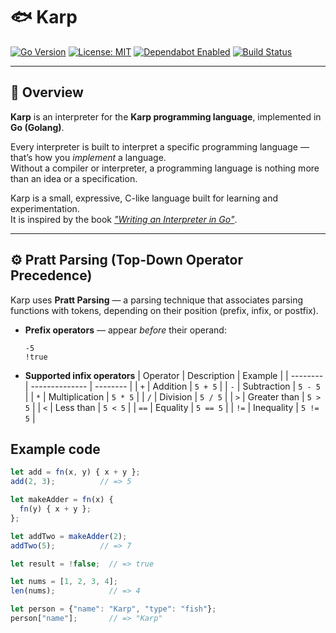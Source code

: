 # 🐟 Karp

[![Go Version](https://img.shields.io/badge/Go-1.22%2B-blue)](https://go.dev/)
[![License: MIT](https://img.shields.io/badge/License-MIT-green.svg)](LICENSE)
[![Dependabot Enabled](https://img.shields.io/badge/Dependabot-Active-brightgreen)](https://github.com/dependabot)
[![Build Status](https://img.shields.io/github/actions/workflow/status/yourusername/karp/go.yml?branch=main)](https://github.com/yourusername/karp/actions)

---

## 🧠 Overview

**Karp** is an interpreter for the **Karp programming language**, implemented in **Go (Golang)**.

Every interpreter is built to interpret a specific programming language — that’s how you *implement* a language.  
Without a compiler or interpreter, a programming language is nothing more than an idea or a specification.

Karp is a small, expressive, C-like language built for learning and experimentation.  
It is inspired by the book *["Writing an Interpreter in Go"](https://interpreterbook.com/)*.

---

## ⚙️ Pratt Parsing (Top-Down Operator Precedence)

Karp uses **Pratt Parsing** — a parsing technique that associates parsing functions with tokens, depending on their position (prefix, infix, or postfix).

- **Prefix operators** — appear *before* their operand:
  ```karp
  -5
  !true

- **Supported infix operators**
| Operator | Description    | Example  |
| -------- | -------------- | -------- |
| `+`      | Addition       | `5 + 5`  |
| `-`      | Subtraction    | `5 - 5`  |
| `*`      | Multiplication | `5 * 5`  |
| `/`      | Division       | `5 / 5`  |
| `>`      | Greater than   | `5 > 5`  |
| `<`      | Less than      | `5 < 5`  |
| `==`     | Equality       | `5 == 5` |
| `!=`     | Inequality     | `5 != 5` |

## Example code

```js
let add = fn(x, y) { x + y };
add(2, 3);          // => 5

let makeAdder = fn(x) {
  fn(y) { x + y };
};

let addTwo = makeAdder(2);
addTwo(5);          // => 7

let result = !false;  // => true

let nums = [1, 2, 3, 4];
len(nums);            // => 4

let person = {"name": "Karp", "type": "fish"};
person["name"];       // => "Karp"
```